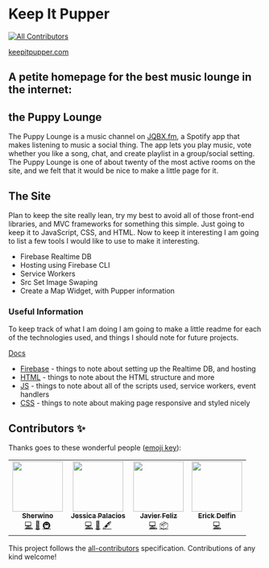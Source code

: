 # Keep It Pupper
<!-- ALL-CONTRIBUTORS-BADGE:START - Do not remove or modify this section -->
[![All Contributors](https://img.shields.io/badge/all_contributors-4-orange.svg?style=flat-square)](#contributors-)
<!-- ALL-CONTRIBUTORS-BADGE:END -->
[keepitpupper.com](//keepitpupper.com)

## A petite homepage for the best music lounge in the internet:

## the **Puppy Lounge**

The Puppy Lounge is a music channel on [JQBX.fm](//jqbx.fm), a Spotify app that makes listening to music a social thing. The app lets you play music, vote whether you like a song, chat, and create playlist in a group/social setting. The Puppy Lounge is one of about twenty of the most active rooms on the site, and we felt that it would be nice to make a little page for it.

## The Site

Plan to keep the site really lean, try my best to avoid all of those front-end libraries, and MVC frameworks for something this simple. Just going to keep it to JavaScript, CSS, and HTML. Now to keep it interesting I am going to list a few tools I would like to use to make it interesting.

- Firebase Realtime DB
- Hosting using Firebase CLI
- Service Workers
- Src Set Image Swaping
- Create a Map Widget, with Pupper information

### Useful Information
To keep track of what I am doing I am going to make a little readme for each of the technologies used, and things I should note for future projects.

[Docs](./docs)
- [Firebase](./docs/firebase.md) - things to note about setting up the Realtime DB, and hosting
- [HTML](./docs/html.md) - things to note about the HTML structure and more
- [JS](./docs/js.md) - things to note about all of the scripts used, service workers, event handlers
- [CSS](./docs/css.md) - things to note about making page responsive and styled nicely


## Contributors ✨

Thanks goes to these wonderful people ([emoji key](https://allcontributors.org/docs/en/emoji-key)):

<!-- ALL-CONTRIBUTORS-LIST:START - Do not remove or modify this section -->
<!-- prettier-ignore-start -->
<!-- markdownlint-disable -->
<table>
  <tr>
    <td align="center"><a href="http://sherwino.co"><img src="https://avatars2.githubusercontent.com/u/2348227?v=4" width="100px;" alt=""/><br /><sub><b>Sherwino</b></sub></a><br /><a href="https://github.com/sherwino/keepitpupper/commits?author=sherwino" title="Code">💻</a> <a href="#ideas-sherwino" title="Ideas, Planning, & Feedback">🤔</a> <a href="#infra-sherwino" title="Infrastructure (Hosting, Build-Tools, etc)">🚇</a></td>
    <td align="center"><a href="https://jesspluslife.com/"><img src="https://avatars3.githubusercontent.com/u/18371011?v=4" width="100px;" alt=""/><br /><sub><b>Jessica Palacios </b></sub></a><br /><a href="https://github.com/sherwino/keepitpupper/commits?author=jesspalacios" title="Code">💻</a> <a href="#design-jesspalacios" title="Design">🎨</a> <a href="#content-jesspalacios" title="Content">🖋</a></td>
    <td align="center"><a href="http://javierfeliz.com/"><img src="https://avatars2.githubusercontent.com/u/13310951?v=4" width="100px;" alt=""/><br /><sub><b>Javier Feliz</b></sub></a><br /><a href="https://github.com/sherwino/keepitpupper/commits?author=javif89" title="Code">💻</a> <a href="#platform-javif89" title="Packaging/porting to new platform">📦</a></td>
    <td align="center"><a href="https://github.com/Nifled"><img src="https://avatars1.githubusercontent.com/u/16827499?v=4" width="100px;" alt=""/><br /><sub><b>Erick Delfin</b></sub></a><br /><a href="https://github.com/sherwino/keepitpupper/commits?author=Nifled" title="Code">💻</a></td>
  </tr>
</table>

<!-- markdownlint-enable -->
<!-- prettier-ignore-end -->
<!-- ALL-CONTRIBUTORS-LIST:END -->

This project follows the [all-contributors](https://github.com/all-contributors/all-contributors) specification. Contributions of any kind welcome!